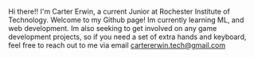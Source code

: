 Hi there!! I'm Carter Erwin, a current Junior at Rochester Institute of Technology.
Welcome to my Github page! Im currently learning ML, and web development.
Im also seeking to get involved on any game development projects, so if you need a set of extra hands and keyboard,
feel free to reach out to me via email cartererwin.tech@gmail.com
